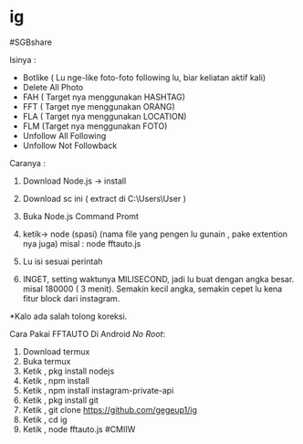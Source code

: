 # ig
#SGBshare

Isinya : 
- Botlike ( Lu nge-like foto-foto following lu, biar keliatan aktif kali)
- Delete All Photo
- FAH ( Target nya menggunakan HASHTAG)
- FFT ( Target nye menggunakan ORANG)
- FLA ( Target nya menggunakan  LOCATION)
- FLM (Target nya menggunakan FOTO)
- Unfollow All Following
- Unfollow Not Followback

Caranya : 
1. Download Node.js  ->  install
2. Download sc ini ( extract di C:\Users\User )
3. Buka Node.js Command Promt

4. ketik-> node (spasi) (nama file yang pengen lu gunain , pake extention nya juga)
misal : node fftauto.js
5. Lu isi sesuai perintah
6. INGET, setting waktunya MILISECOND, jadi lu buat dengan angka besar. misal 180000 ( 3 menit). Semakin kecil angka, semakin cepet lu kena fitur block dari instagram.

*Kalo ada salah tolong koreksi.


Cara Pakai FFTAUTO Di Android *No Root*:
1. Download termux
2. Buka termux
3. Ketik , pkg install nodejs
4. Ketik , npm install
5. Ketik , npm install instagram-private-api
6. Ketik , pkg install git
7. Ketik , git clone https://github.com/gegeup1/ig
8. Ketik , cd ig
9. Ketik , node fftauto.js
#CMIIW
